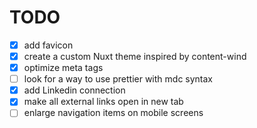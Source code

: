 # TODO

- [X] add favicon
- [X] create a custom Nuxt theme inspired by content-wind
- [X] optimize meta tags
- [ ] look for a way to use prettier with mdc syntax
- [X] add Linkedin connection
- [X] make all external links open in new tab
- [ ] enlarge navigation items on mobile screens
